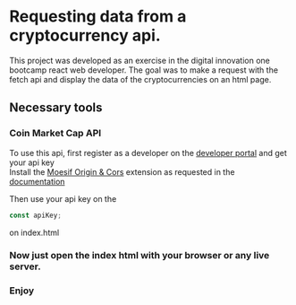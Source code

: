 # Requesting data from a cryptocurrency api.

This project was developed as an exercise in the digital innovation one bootcamp react web developer.
The goal was to make a request with the fetch api and display the data of the cryptocurrencies on an html page.

## Necessary tools

### Coin Market Cap API

To use this api, first register as a developer on the [developer portal](https://pro.coinmarketcap.com/account) and get your api key<br>
Install the [Moesif Origin & Cors](https://chrome.google.com/webstore/detail/moesif-origin-cors-change/digfbfaphojjndkpccljibejjbppifbc) extension as requested in the [documentation](https://coinmarketcap.com/api/documentation/v1/#)

Then use your api key on the

```javascript
const apiKey;
```

on index.html

### Now just open the index html with your browser or any live server.

### Enjoy
